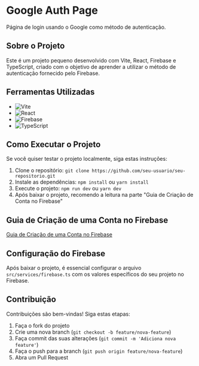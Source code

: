 # Google Auth Page

Página de login usando o Google como método de autenticação.

## Sobre o Projeto

Este é um projeto pequeno desenvolvido com Vite, React, Firebase e TypeScript, criado com o objetivo de aprender a utilizar o método de autenticação fornecido pelo Firebase.

## Ferramentas Utilizadas

- <img src="https://img.shields.io/badge/Vite-646CFF?style=for-the-badge&logo=vite&logoColor=white" alt="Vite">
- <img src="https://img.shields.io/badge/React-61DAFB?style=for-the-badge&logo=react&logoColor=black" alt="React">
- <img src="https://img.shields.io/badge/Firebase-FFCA28?style=for-the-badge&logo=firebase&logoColor=black" alt="Firebase">
- <img src="https://img.shields.io/badge/TypeScript-3178C6?style=for-the-badge&logo=typescript&logoColor=white" alt="TypeScript">

## Como Executar o Projeto

Se você quiser testar o projeto localmente, siga estas instruções:

1. Clone o repositório: `git clone https://github.com/seu-usuario/seu-repositorio.git`
2. Instale as dependências: `npm install` ou `yarn install`
3. Execute o projeto: `npm run dev` ou `yarn dev`
4. Após baixar o projeto, recomendo a leitura na parte "Guia de Criação de Conta no Firebase"

## Guia de Criação de uma Conta no Firebase

[Guia de Criação de uma Conta no Firebase](https://blog.pareto.io/como-criar-conta-de-firebase/)

## Configuração do Firebase

Após baixar o projeto, é essencial configurar o arquivo `src/services/firebase.ts` com os valores específicos do seu projeto no Firebase.

## Contribuição

Contribuições são bem-vindas! Siga estas etapas:

1. Faça o fork do projeto
2. Crie uma nova branch (`git checkout -b feature/nova-feature`)
3. Faça commit das suas alterações (`git commit -m 'Adiciona nova feature'`)
4. Faça o push para a branch (`git push origin feature/nova-feature`)
5. Abra um Pull Request

